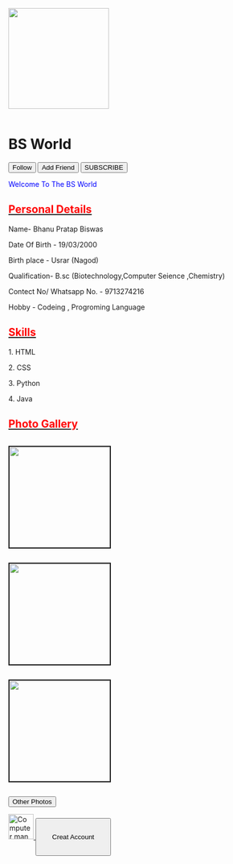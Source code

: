  <!DOCTYPE html>
<html>
<head>
</head>
<body>
	<div class="separator" style="clear: both;"><a href="https://1.bp.blogspot.com/-oZja74H8JwM/YDUM8zobrYI/AAAAAAAAiB0/kkeqN97JWzskjrgWQ3zo3FDZpdF7O6vigCLcBGAsYHQ/s960/bss.jpg" style="display: block; padding: 1em 0; text-align: laft; "><img alt="" border="0" width="200" data-original-height="200" data-original-width="150" src="https://1.bp.blogspot.com/-oZja74H8JwM/YDUM8zobrYI/AAAAAAAAiB0/kkeqN97JWzskjrgWQ3zo3FDZpdF7O6vigCLcBGAsYHQ/s200/bss.jpg"/></a></div>
	<h1>BS World</h1>
	<a href="https://www.instagram.com/__itz__bhanu__/"><button>Follow</button></a>
	<a href="https://www.facebook.com/bhanu.biswas.10/"><button>Add Friend</button></a>
  <a href="https://www.youtube.com/channel/UCUhn614yQ4SxD9vdvzcP38Q"><button>SUBSCRIBE</button></a>
	<p style="color: blue;"> Welcome To The BS World</p>
	<u><h2 style="color: red;">Personal Details</h2></u>
  <p> Name- Bhanu Pratap Biswas
	<p>Date Of Birth - 19/03/2000</p>
	<p>Birth place - Usrar (Nagod)</p>
  <p> Qualification- B.sc (Biotechnology,Computer Seience ,Chemistry)</p>
  <p> Contect No/ Whatsapp No. - 9713274216</p>
  <p> Hobby - Codeing , Progroming Language</p>
  <u><h2 style="color:red;"> Skills </h2></u>
  <p> 1. HTML</p>
   <p> 2. CSS</p>
  <p> 3. Python</p>
  <p> 4. Java</p>
  <u><h2 style="color:red;"> Photo Gallery </h2><u>
    <div class="separator" style="clear: both;"><a href="https://1.bp.blogspot.com/-WI2_0cjalHg/YDUSUg87HVI/AAAAAAAAiB8/5cwtHHmCL1wuAuctoRzRs0bXENBBlZZ4ACLcBGAsYHQ/s815/bjj.jpg" style="display: block; padding: 1em 0; text-align: laft; "><img alt="" border="2" height="200" data-original-height="100" data-original-width="50" src="https://1.bp.blogspot.com/-WI2_0cjalHg/YDUSUg87HVI/AAAAAAAAiB8/5cwtHHmCL1wuAuctoRzRs0bXENBBlZZ4ACLcBGAsYHQ/s320/bjj.jpg"/></a></div>
    <div class="separator" style="clear: both;"><a href="https://1.bp.blogspot.com/-DJqxLXVLmZQ/YDUSY_s4QrI/AAAAAAAAiCA/o81UCOtlbkEGbHgPo0xWhkzYNg9gnte6QCLcBGAsYHQ/s900/bjjj.jpg" style="display: block; padding: 1em 0; text-align: laft; "><img alt="" border="2" height="200" data-original-height="100" data-original-width="50" src="https://1.bp.blogspot.com/-DJqxLXVLmZQ/YDUSY_s4QrI/AAAAAAAAiCA/o81UCOtlbkEGbHgPo0xWhkzYNg9gnte6QCLcBGAsYHQ/s320/bjjj.jpg"/></a></div><div class="separator" style="clear: both;"><a href="https://1.bp.blogspot.com/-q8CgqU3me24/YDYTYM_ZWdI/AAAAAAAAiE4/jIKeP2S15jY2arDpmeSQIRDTnsiQlm2VQCPcBGAsYHg/s2400/InShot_20210213_143022795.jpg" style="display: block; padding: 1em 0; text-align: left; "><img alt="" border="2" height="200" data-original-height="200" data-original-width="150" src="https://1.bp.blogspot.com/-q8CgqU3me24/YDYTYM_ZWdI/AAAAAAAAiE4/jIKeP2S15jY2arDpmeSQIRDTnsiQlm2VQCPcBGAsYHg/s320/InShot_20210213_143022795.jpg"/></a></div>
    <p style="color: blue;"><a href="https://www.instagram.com/__itz__bhanu__/"><button>Other Photos</button></a></p>
    <CENTER><a href=""></a></CENTER>
	  <img src="https://i.pinimg.com/originals/39/6d/8c/396d8cf19235b7b437d1067045a63b5a.gif" alt="Computer man" style="width:50px;height:50px;">
    <a href="singup page.html"> <button style="width: 150px; height: 75px;">Creat Account </button></a>


    
    
    


</body>
</html>

